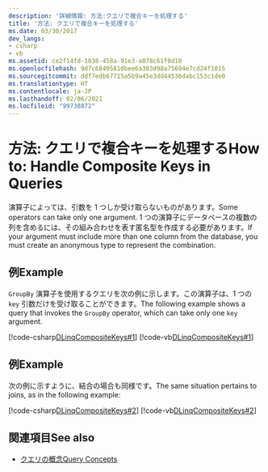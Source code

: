 ```yaml
---
description: '詳細情報: 方法:クエリで複合キーを処理する'
title: '方法: クエリで複合キーを処理する'
ms.date: 03/30/2017
dev_langs:
- csharp
- vb
ms.assetid: ce2f14fd-1038-458a-91e3-a078c61f0d10
ms.openlocfilehash: 9d7c68495810bee6a383d98a75694e7cd24f1015
ms.sourcegitcommit: ddf7edb67715a5b9a45e3dd44536dabc153c1de0
ms.translationtype: HT
ms.contentlocale: ja-JP
ms.lasthandoff: 02/06/2021
ms.locfileid: "99738872"
---
```

# <a name="how-to-handle-composite-keys-in-queries"></a><span data-ttu-id="a6572-103">方法: クエリで複合キーを処理する</span><span class="sxs-lookup"><span data-stu-id="a6572-103">How to: Handle Composite Keys in Queries</span></span>

<span data-ttu-id="a6572-104">演算子によっては、引数を 1 つしか受け取らないものがあります。</span><span class="sxs-lookup"><span data-stu-id="a6572-104">Some operators can take only one argument.</span></span> <span data-ttu-id="a6572-105">1 つの演算子にデータベースの複数の列を含めるには、その組み合わせを表す匿名型を作成する必要があります。</span><span class="sxs-lookup"><span data-stu-id="a6572-105">If your argument must include more than one column from the database, you must create an anonymous type to represent the combination.</span></span>  
  
## <a name="example"></a><span data-ttu-id="a6572-106">例</span><span class="sxs-lookup"><span data-stu-id="a6572-106">Example</span></span>  

 <span data-ttu-id="a6572-107">`GroupBy` 演算子を使用するクエリを次の例に示します。この演算子は、1 つの `key` 引数だけを受け取ることができます。</span><span class="sxs-lookup"><span data-stu-id="a6572-107">The following example shows a query that invokes the `GroupBy` operator, which can take only one `key` argument.</span></span>  
  
 [!code-csharp[DLinqCompositeKeys#1](../../../../../../samples/snippets/csharp/VS_Snippets_Data/DLinqCompositeKeys/cs/Program.cs#1)]
 [!code-vb[DLinqCompositeKeys#1](../../../../../../samples/snippets/visualbasic/VS_Snippets_Data/DLinqCompositeKeys/vb/Module1.vb#1)]  
  
## <a name="example"></a><span data-ttu-id="a6572-108">例</span><span class="sxs-lookup"><span data-stu-id="a6572-108">Example</span></span>  

 <span data-ttu-id="a6572-109">次の例に示すように、結合の場合も同様です。</span><span class="sxs-lookup"><span data-stu-id="a6572-109">The same situation pertains to joins, as in the following example:</span></span>  
  
 [!code-csharp[DLinqCompositeKeys#2](../../../../../../samples/snippets/csharp/VS_Snippets_Data/DLinqCompositeKeys/cs/Program.cs#2)]
 [!code-vb[DLinqCompositeKeys#2](../../../../../../samples/snippets/visualbasic/VS_Snippets_Data/DLinqCompositeKeys/vb/Module1.vb#2)]  
  
## <a name="see-also"></a><span data-ttu-id="a6572-110">関連項目</span><span class="sxs-lookup"><span data-stu-id="a6572-110">See also</span></span>

- [<span data-ttu-id="a6572-111">クエリの概念</span><span class="sxs-lookup"><span data-stu-id="a6572-111">Query Concepts</span></span>](query-concepts.md)
